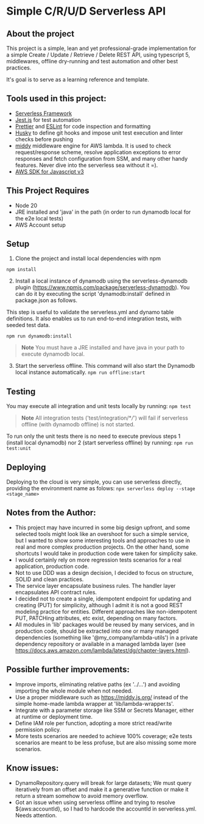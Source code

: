 # Simple C/R/U/D Serverless API

## About the project

This project is a simple, lean and yet professional-grade implementation for a simple Create / Update / Retrieve / Delete REST API, using typescript 5, middlewares, offline dry-running and test automation and other best practices. 

It's goal is to serve as a learning reference and template.

## Tools used in this project:

- [Serverless Framework](https://www.serverless.com/)
- [Jest.js](https://jestjs.io/) for test automation
- [Prettier](https://prettier.io/) and [ESLint](https://eslint.org/) for code inspection and formatting
- [Husky](https://github.com/typicode/husky) to define git hooks and impose unit test execution and linter checks before pushing
- [middy](https://github.com/middyjs/middy) middleware engine for AWS lambda. It is used to check request/response scheme, resolve application exceptions to error responses and fetch configuration from SSM, and many other handy features. Never dive into the serverless sea without it =).
- [AWS SDK for Javascript v3](https://docs.aws.amazon.com/AWSJavaScriptSDK/v3/latest/)

## This Project Requires

- Node 20
- JRE installed and 'java' in the path (in order to run dynamodb local for the e2e local tests)
- AWS Account setup

## Setup

1. Clone the project and install local dependencies with npm

`npm install`

2. Install a local instance of dynamodb using the serverless-dynamodb plugin (https://www.npmjs.com/package/serverless-dynamodb). You can do it by executing the script 'dynamodb:install' defined in package.json as follows.

This step is useful to validate the serverless.yml and dynamo table definitions. It also enables us to run end-to-end integration tests, with seeded test data.

`npm run dynamodb:install`

> **Note**
> You must have a JRE installed and have java in your path to execute dynamodb local.

3. Start the serverless offline. This command will also start the Dynamodb local instance automatically.
   `npm run offline:start`

## Testing

You may execute all integration and unit tests locally by running:
`npm test`

> **Note**
> All integration tests ('test/integration/\*_/_') will fail if serverless offline (with dynamodb offline) is not started.

To run only the unit tests there is no need to execute previous steps 1 (install local dynamodb) nor 2 (start serverless offline) by running:
`npm run test:unit`

## Deploying

Deploying to the cloud is very simple, you can use serverless directly, providing the environment name as folows:
`npx serverless deploy --stage <stage_name>`

## Notes from the Author:

- This project may have incurred in some big design upfront, and some selected tools might look like an overshoot for such a simple service, but I wanted to show some interesting tools and approaches to use in real and more complex production projects. On the other hand, some shortcuts I would take in production code were taken for simplicity sake.
- I would certainly rely on more regression tests scenarios for a real application, production code.
- Not to use DDD was a design decision, I decided to focus on structure, SOLID and clean practices.
- The service layer encapsulate business rules. The handler layer encapsulates API contract rules.
- I decided not to create a single, idempotent endpoint for updating and creating (PUT) for simplicity, although I admit it is not a good REST modeling practice for entities. Different approaches like non-idempotent PUT, PATCHing attributes, etc exist, depending on many factors.
- All modules in 'lib' packages would be reused by many services, and in production code, should be extracted into one or many managed dependencies (something like '@my_company/lambda-utils') in a private dependency repository or available in a managed lambda layer (see https://docs.aws.amazon.com/lambda/latest/dg/chapter-layers.html).

## Possible further improvements:

- Improve imports, eliminating relative paths (ex '../...') and avoiding importing the whole module when not needed.
- Use a proper middleware such as https://middy.js.org/ instead of the simple home-made lambda wrapper at 'lib/lambda-wrapper.ts'.
- Integrate with a parameter storage like SSM or Secrets Manager, either at runtime or deployment time.
- Define IAM role per function, adopting a more strict read/write permission policy.
- More tests scenarios are needed to achieve 100% coverage; e2e tests scenarios are meant to be less profuse, but are also missing some more scenarios.

## Know issues:

- DynamoRepository.query will break for large datasets; We must query iteratively from an offset and make it a generative function or make it return a stream somehow to avoid memory overflow.
- Got an issue when using serverless offline and trying to resolve ${aws:accountId}, so I had to hardcode the accountId in serverless.yml. Needs attention.
